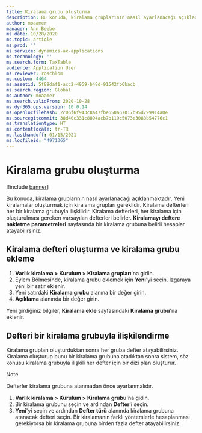```yaml
---
title: Kiralama grubu oluşturma
description: Bu konuda, kiralama gruplarının nasıl ayarlanacağı açıklanmaktadır. Yeni kiralamalar oluşturmak için kiralama grupları gereklidir.
author: moaamer
manager: Ann Beebe
ms.date: 10/28/2020
ms.topic: article
ms.prod: ''
ms.service: dynamics-ax-applications
ms.technology: ''
ms.search.form: TaxTable
audience: Application User
ms.reviewer: roschlom
ms.custom: 4464
ms.assetid: 5f89daf1-acc2-4959-b48d-91542fb6bacb
ms.search.region: Global
ms.author: moaamer
ms.search.validFrom: 2020-10-28
ms.dyn365.ops.version: 10.0.14
ms.openlocfilehash: 2c06f6f943c8a47fbe650a67017b95d799914a0e
ms.sourcegitcommit: 38d40c331c8894acb7b119c5073e3088b54776c1
ms.translationtype: HT
ms.contentlocale: tr-TR
ms.lasthandoff: 01/15/2021
ms.locfileid: "4971365"
---
```

# <a name="create-a-lease-group"></a>Kiralama grubu oluşturma

[!include [banner](../includes/banner.md)]

Bu konuda, kiralama gruplarının nasıl ayarlanacağı açıklanmaktadır. Yeni kiralamalar oluşturmak için kiralama grupları gereklidir. Kiralama defterleri her bir kiralama grubuyla ilişkilidir. Kiralama defterleri, her kiralama için oluşturulması gereken varsayılan defterleri belirler. **Kiralamayı deftere nakletme parametreleri** sayfasında bir kiralama grubuna belirli hesaplar atayabilirsiniz.

## <a name="create-a-lease-book-and-add-a-lease-group"></a>Kiralama defteri oluşturma ve kiralama grubu ekleme

1. **Varlık kiralama \> Kurulum \> Kiralama grupları**'na gidin.
2. Eylem Bölmesinde, kiralama grubu eklemek için **Yeni**'yi seçin. Izgaraya yeni bir satır eklenir.
3. Yeni satırdaki **Kiralama grubu** alanına bir değer girin.
4. **Açıklama** alanında bir değer girin.

Yeni girdiğiniz bilgiler, **Kiralama ekle** sayfasındaki **Kiralama grubu**'na eklenir.

## <a name="associate-a-book-with-a-lease-group"></a>Defteri bir kiralama grubuyla ilişkilendirme

Kiralama grupları oluşturduktan sonra her gruba defter atayabilirsiniz. Kiralama oluşturup bunu bir kiralama grubuna atadıktan sonra sistem, söz konusu kiralama grubuyla ilişkili her defter için bir dizi plan oluşturur.

> [!NOTE]
> Defterler kiralama grubuna atanmadan önce ayarlanmalıdır.

1. **Varlık kiralama \> Kurulum \> Kiralama grubu**'na gidin.
2. Bir kiralama grubunu seçin ve ardından **Defter**'i seçin.
3. **Yeni**'yi seçin ve ardından **Defter türü** alanında kiralama grubuna atanacak defteri seçin. Bir kiralamanın farklı yöntemlerle hesaplanması gerekiyorsa bir kiralama grubuna birden fazla defter atayabilirsiniz.
